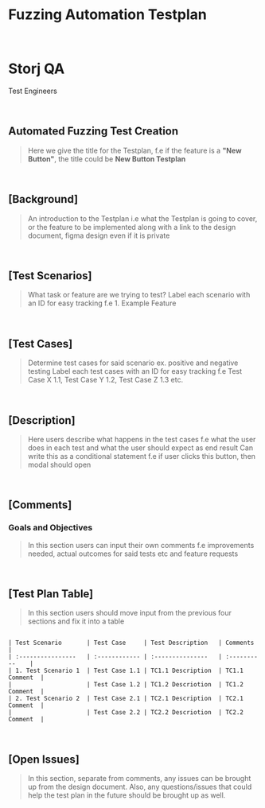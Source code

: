 
# Fuzzing Automation Testplan

&nbsp;

# **Storj QA**

Test Engineers

&nbsp;

## Automated Fuzzing Test Creation
> Here we give the title for the Testplan, f.e if the feature is a **"New Button"**, the title could be **New Button Testplan**

&nbsp;

## [Background]
> An introduction to the Testplan i.e what the Testplan is going to cover, or the feature to be implemented along with a link to the design document, figma design even if it is private

&nbsp;

## [Test Scenarios]
>What task or feature are we trying to test?  Label each scenario with an ID for easy tracking f.e 1. Example Feature

&nbsp;

## [Test Cases]
>Determine test cases for said scenario ex. positive and negative testing
>Label each test cases with an ID for easy tracking f.e Test Case X 1.1,
>Test Case Y 1.2, Test Case Z 1.3 etc.

&nbsp;

## [Description]
> Here users describe what happens in the test cases f.e what the user does in each test and what the user should expect as end result
> Can write this as a conditional statement f.e if user clicks this button, then modal should open

&nbsp;

## [Comments]

### Goals and Objectives
> In this section users can input their own comments f.e improvements needed, actual outcomes for said tests etc and feature requests

&nbsp;

## [Test Plan Table]
> In this section users should move input from the previous four sections and fix it into a table 

```

| Test Scenario       | Test Case     | Test Description   | Comments       |
| :----------------   | :------------ | :---------------   | :----------    |
| 1. Test Scenario 1  | Test Case 1.1 | TC1.1 Description  | TC1.1 Comment  |
|                     | Test Case 1.2 | TC1.2 Descriotion  | TC1.2 Comment  |
| 2. Test Scenario 2  | Test Case 2.1 | TC2.1 Description  | TC2.1 Comment  |
|                     | Test Case 2.2 | TC2.2 Descriotion  | TC2.2 Comment  |

```

&nbsp;

## [Open Issues]
> In this section, separate from comments, any issues can be brought up from the design document. Also, any questions/issues that could help the test plan in the future should be brought up as well.

